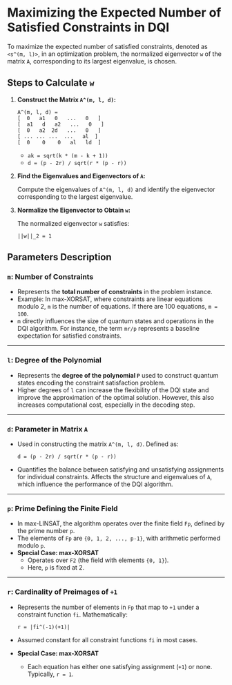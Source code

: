 # Maximizing the Expected Number of Satisfied Constraints in DQI

To maximize the expected number of satisfied constraints, denoted as `<s^(m, l)>`, in an optimization problem, the normalized eigenvector `w` of the matrix `A`, corresponding to its largest eigenvalue, is chosen.

## Steps to Calculate `w`

1. **Construct the Matrix `A^(m, l, d)`:**

    ```
    A^(m, l, d) =
    [  0   a1   0   ...   0   ]
    [  a1   d   a2   ...   0   ]
    [  0   a2  2d   ...   0   ]
    [ ... ... ...  ...   al  ]
    [  0    0    0   al   ld  ]
    ```

    - `ak = sqrt(k * (m - k + 1))`
    - `d = (p - 2r) / sqrt(r * (p - r))`

2. **Find the Eigenvalues and Eigenvectors of `A`:**

    Compute the eigenvalues of `A^(m, l, d)` and identify the eigenvector corresponding to the largest eigenvalue.

3. **Normalize the Eigenvector to Obtain `w`:**

    The normalized eigenvector `w` satisfies:

    ```
    ||w||_2 = 1
    ```

## Parameters Description

### `m`: Number of Constraints
- Represents the **total number of constraints** in the problem instance.
- Example: In max-XORSAT, where constraints are linear equations modulo 2, `m` is the number of equations. If there are 100 equations, `m = 100`.
- `m` directly influences the size of quantum states and operations in the DQI algorithm. For instance, the term `mr/p` represents a baseline expectation for satisfied constraints.

---

### `l`: Degree of the Polynomial
- Represents the **degree of the polynomial `P`** used to construct quantum states encoding the constraint satisfaction problem.
- Higher degrees of `l` can increase the flexibility of the DQI state and improve the approximation of the optimal solution. However, this also increases computational cost, especially in the decoding step.

---

### `d`: Parameter in Matrix `A`
- Used in constructing the matrix `A^(m, l, d)`. Defined as:

    ```
    d = (p - 2r) / sqrt(r * (p - r))
    ```

- Quantifies the balance between satisfying and unsatisfying assignments for individual constraints. Affects the structure and eigenvalues of `A`, which influence the performance of the DQI algorithm.

---

### `p`: Prime Defining the Finite Field
- In max-LINSAT, the algorithm operates over the finite field `Fp`, defined by the prime number `p`.
- The elements of `Fp` are `{0, 1, 2, ..., p-1}`, with arithmetic performed modulo `p`.
- **Special Case: max-XORSAT**  
  - Operates over `F2` (the field with elements `{0, 1}`).
  - Here, `p` is fixed at 2.

---

### `r`: Cardinality of Preimages of `+1`
- Represents the number of elements in `Fp` that map to `+1` under a constraint function `fi`. Mathematically:

    ```
    r = |fi^(-1)(+1)|
    ```

- Assumed constant for all constraint functions `fi` in most cases.
- **Special Case: max-XORSAT**  
  - Each equation has either one satisfying assignment (`+1`) or none. Typically, `r = 1`.
